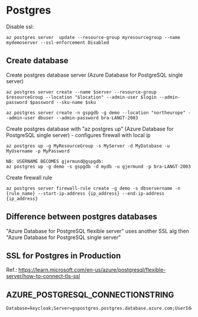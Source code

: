 # Postgres
Disable ssl:
```
az postgres server  update --resource-group myresourcegroup --name mydemoserver --ssl-enforcement Disabled
```

## Create database
Create postgres database server (Azure Database for PostgreSQL single server)
```
az postgres server create --name $server --resource-group $resourceGroup --location "$location" --admin-user $login --admin-password $password --sku-name $sku

az postgres server create -n gspgdb -g demo --location "northeurope" --admin-user dbuser --admin-password bra-LANGT-2003
```

Create postgres database with "az postgres up" (Azure Database for PostgreSQL single server) - configures firewall with local ip
```
az postgres up -g MyResourceGroup -s MyServer -d MyDatabase -u MyUsername -p MyPassword

NB: USERNAME BECOMES gjermund@gspgdb:
az postgres up -g demo -s gspgdb -d mydb -u gjermund -p bra-LANGT-2003
```

Create firewall rule
```
az postgres server firewall-rule create -g demo -s dbservername -n {rule_name} --start-ip-address {ip_address} --end-ip-address {ip_address}
```

## Difference between postgres databases
"Azure Database for PostgreSQL flexible server" uses another SSL alg then "Azure Database for PostgreSQL single server"

## SSL for Postgres in Production
Ref.: https://learn.microsoft.com/en-us/azure/postgresql/flexible-server/how-to-connect-tls-ssl

## AZURE_POSTGRESQL_CONNECTIONSTRING
```
Database=keycloak;Server=gspostgres.postgres.database.azure.com;UserId=keycloak;Password=keycloak
```
